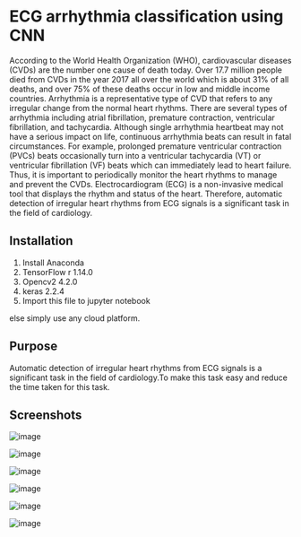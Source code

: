 # ECG arrhythmia classification using CNN

<p>According to the World Health Organization (WHO),
cardiovascular diseases (CVDs) are the number one cause of death today.
Over 17.7 million people died from CVDs in the year 2017 all over the world
which is about 31% of all deaths, and over 75% of these deaths occur in low
and middle income countries. Arrhythmia is a representative type of CVD
that refers to any irregular change from the normal heart rhythms. There
are several types of arrhythmia including atrial fibrillation, premature
contraction, ventricular fibrillation, and tachycardia. Although single
arrhythmia heartbeat may not have a serious impact on life, continuous
arrhythmia beats can result in fatal circumstances. For example, prolonged
premature ventricular contraction (PVCs) beats occasionally turn into a
ventricular tachycardia (VT) or ventricular fibrillation (VF) beats which can
immediately lead to heart failure. Thus, it is important to periodically
monitor the heart rhythms to manage and prevent the CVDs.
Electrocardiogram (ECG) is a non-invasive medical tool that displays the
rhythm and status of the heart. Therefore, automatic detection of irregular
heart rhythms from ECG signals is a significant task in the field of
cardiology.
</p>

## Installation

1) Install Anaconda
2) TensorFlow r 1.14.0
3) Opencv2 4.2.0
4) keras 2.2.4
5) Import this file to jupyter notebook

else simply use any cloud platform.

## Purpose

<p>Automatic detection of irregular heart rhythms from ECG
signals is a significant task in the field of cardiology.To make this task easy
and reduce the time taken for this task.</p>

## Screenshots


![image](https://user-images.githubusercontent.com/53087631/111123456-5c4b6b80-8595-11eb-9849-8d09fb32f09b.png)


![image](https://user-images.githubusercontent.com/53087631/111123619-961c7200-8595-11eb-97ce-864b2925b2d6.png)


![image](https://user-images.githubusercontent.com/53087631/111123693-aaf90580-8595-11eb-9e3f-f8a2673381b8.png)


![image](https://user-images.githubusercontent.com/53087631/111123791-c3692000-8595-11eb-85dd-1ecf6dce08c3.png)


![image](https://user-images.githubusercontent.com/53087631/111123874-db40a400-8595-11eb-8c7d-0b2854e4bac1.png)


![image](https://user-images.githubusercontent.com/53087631/111123945-f01d3780-8595-11eb-87df-3d80bca32f81.png)
